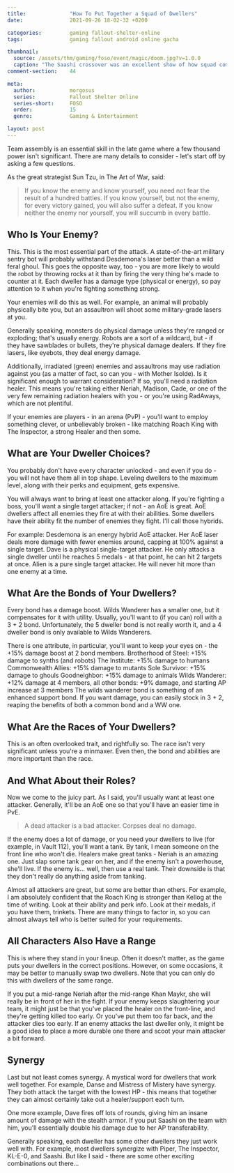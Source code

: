 ```yaml
---
title:              "How To Put Together a Squad of Dwellers"
date:               2021-09-26 18-02-32 +0200

categories:         gaming fallout-shelter-online
tags:               gaming fallout android online gacha

thumbnail:
  source: /assets/thm/gaming/foso/event/magic/doom.jpg?v=1.0.0
  caption: "The Saashi crossover was an excellent show of how squad composition makes a difference."
comment-section:    44

meta:
  author:           morgosus
  series:           Fallout Shelter Online
  series-short:     FOSO
  order:            15
  genre:            Gaming & Entertainment

layout: post
---
```

Team assembly is an essential skill in the late game where a few thousand power isn't significant. There are many details to consider - let's start off by asking a few questions.

As the great strategist Sun Tzu, in The Art of War, said:
> If you know the enemy and know yourself, you need not fear the result of a hundred battles. If you know yourself, but not the enemy, for every victory gained, you will also suffer a defeat. If you know neither the enemy nor yourself, you will succumb in every battle.

## Who Is Your Enemy?
This. This is the most essential part of the attack. A state-of-the-art military sentry bot will probably withstand Desdemona's laser better than a wild feral ghoul. This goes the opposite way, too - you are more likely to would the robot by throwing rocks at it than by firing the very thing he's made to counter at it. Each dweller has a damage type (physical or energy), so pay attention to it when you're fighting something strong.

Your enemies will do this as well. For example, an animal will probably physically bite you, but an assaultron will shoot some military-grade lasers at you.

Generally speaking, monsters do physical damage unless they're ranged or exploding; that's usually energy. Robots are a sort of a wildcard, but - if they have sawblades or bullets, they're physical damage dealers. If they fire lasers, like eyebots, they deal energy damage.

Additionally, irradiated (green) enemies and assaultrons may use radiation against you (as a matter of fact, so can you - with Mother Isolde). Is it significant enough to warrant consideration? If so, you'll need a radiation healer. This means you're taking either Neriah, Madison, Cade, or one of the very few remaining radiation healers with you - or you're using RadAways, which are not plentiful.

If your enemies are players - in an arena (PvP) - you'll want to employ something clever, or unbelievably broken - like matching Roach King with The Inspector, a strong Healer and then some.

## What are Your Dweller Choices?
You probably don't have every character unlocked - and even if you do - you will not have them all in top shape. Leveling dwellers to the maximum level, along with their perks and equipment, gets expensive.

You will always want to bring at least one attacker along. If you're fighting a boss, you'll want a single target attacker; if not - an AoE is great. AoE dwellers affect all enemies they fire at with their abilities. Some dwellers have their ability fit the number of enemies they fight. I'll call those hybrids.

For example:
Desdemona is an energy hybrid AoE attacker. Her AoE laser deals more damage with fewer enemies around, capping at 100% against a single target.
Dave is a physical single-target attacker. He only attacks a single dweller until he reaches 5 medals - at that point, he can hit 2 targets at once.
Alien is a pure single target attacker. He will never hit more than one enemy at a time.

## What Are the Bonds of Your Dwellers?
Every bond has a damage boost. Wilds Wanderer has a smaller one, but it compensates for it with utility. Usually, you'll want to (if you can) roll with a 3 + 2 bond. Unfortunately, the 5 dweller bond is not really worth it, and a 4 dweller bond is only available to Wilds Wanderers.

There is one attribute, in particular, you'll want to keep your eyes on - the +15% damage boost at 2 bond members.
Brotherhood of Steel: +15% damage to synths (and robots)
The Institute: +15% damage to humans
Commonwealth Allies: +15% damage to mutants
Sole Survivor: +15% damage to ghouls
Goodneighbor: +15% damage to animals
Wilds Wanderer: +12% damage at 4 members, all other bonds: +9% damage, and starting AP increase at 3 members
The wilds wanderer bond is something of an enhanced support bond. If you want damage, you can easily stock in 3 + 2, reaping the benefits of both a common bond and a WW one.

## What Are the Races of Your Dwellers?
This is an often overlooked trait, and rightfully so. The race isn't very significant unless you're a minmaxer. Even then, the bond and abilities are more important than the race.

## And What About their Roles?
Now we come to the juicy part. As I said, you'll usually want at least one attacker. Generally, it'll be an AoE one so that you'll have an easier time in PvE.

> A dead attacker is a bad attacker. Corpses deal no damage.

If the enemy does a lot of damage, or you need your dwellers to live (for example, in Vault 112), you'll want a tank. By tank, I mean someone on the front line who won't die. Healers make great tanks - Neriah is an amazing one. Just slap some tank gear on her, and if the enemy isn't a powerhouse, she'll live. If the enemy is... well, then use a real tank. Their downside is that they don't really do anything aside from tanking.

Almost all attackers are great, but some are better than others. For example, I am absolutely confident that the Roach King is stronger than Kellog at the time of writing. Look at their ability and perk info. Look at their medals, if you have them, trinkets. There are many things to factor in, so you can almost always tell who is better suited for your requirements.

## All Characters Also Have a Range
This is where they stand in your lineup. Often it doesn't matter, as the game puts your dwellers in the correct positions. However, on some occasions, it may be better to manually swap two dwellers. Note that you can only do this with dwellers of the same range.

If you put a mid-range Neriah after the mid-range Khan Maykr, she will really be in front of her in the fight. If your enemy keeps slaughtering your team, it might just be that you've placed the healer on the front-line, and they're getting killed too early. Or you've put them too far back, and the attacker dies too early. If an enemy attacks the last dweller only, it might be a good idea to place a more durable one there and scoot your main attacker a bit forward.

## Synergy
Last but not least comes synergy. A mystical word for dwellers that work well together. For example, Danse and Mistress of Mistery have synergy. They both attack the target with the lowest HP - this means that together they can almost certainly take out a healer/support each turn.

One more example, Dave fires off lots of rounds, giving him an insane amount of damage with the stealth armor. If you put Saashi on the team with him, you'll essentially double his damage due to her AP transferability.

Generally speaking, each dweller has some other dwellers they just work well with. For example, most dwellers synergize with Piper, The Inspector, KL-E-0, and Saashi. But like I said - there are some other exciting combinations out there...
